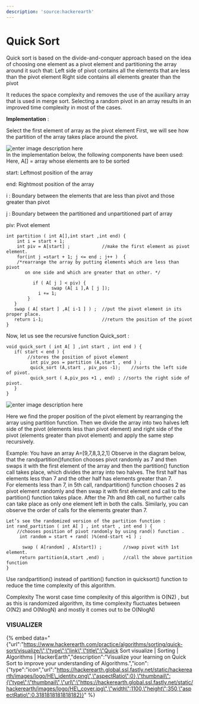 ```yaml
---
description: 'source:hackerearth'
---
```


# Quick Sort

Quick sort is based on the divide-and-conquer approach based on the idea of choosing one element as a pivot element and partitioning the array around it such that: Left side of pivot contains all the elements that are less than the pivot element Right side contains all elements greater than the pivot

It reduces the space complexity and removes the use of the auxiliary array that is used in merge sort. Selecting a random pivot in an array results in an improved time complexity in most of the cases.

**Implementation** :

Select the first element of array as the pivot element First, we will see how the partition of the array takes place around the pivot.   


![enter image description here](https://he-s3.s3.amazonaws.com/media/uploads/06e770e.png)   
In the implementation below, the following components have been used: Here, A\[\] = array whose elements are to be sorted

start: Leftmost position of the array

end: Rightmost position of the array

i : Boundary between the elements that are less than pivot and those greater than pivot

j : Boundary between the partitioned and unpartitioned part of array

piv: Pivot element

```text
int partition ( int A[],int start ,int end) {
    int i = start + 1;
    int piv = A[start] ;            //make the first element as pivot element.
    for(int j =start + 1; j <= end ; j++ )  {
    /*rearrange the array by putting elements which are less than pivot
       on one side and which are greater that on other. */

          if ( A[ j ] < piv) {
                 swap (A[ i ],A [ j ]);
            i += 1;
        }
   }
   swap ( A[ start ] ,A[ i-1 ] ) ;  //put the pivot element in its proper place.
   return i-1;                      //return the position of the pivot
}
```

Now, let us see the recursive function Quick\_sort :

```text
void quick_sort ( int A[ ] ,int start , int end ) {
   if( start < end ) {
        //stores the position of pivot element
         int piv_pos = partition (A,start , end ) ;     
         quick_sort (A,start , piv_pos -1);    //sorts the left side of pivot.
         quick_sort ( A,piv_pos +1 , end) ; //sorts the right side of pivot.
   }
}
```

![enter image description here](https://he-s3.s3.amazonaws.com/media/uploads/1ea505b.jpg)

Here we find the proper position of the pivot element by rearranging the array using partition function. Then we divide the array into two halves left side of the pivot \(elements less than pivot element\) and right side of the pivot \(elements greater than pivot element\) and apply the same step recursively.

Example: You have an array A=\[9,7,8,3,2,1\] Observe in the diagram below, that the randpartition\(\)function chooses pivot randomly as 7 and then swaps it with the first element of the array and then the partition\(\) function call takes place, which divides the array into two halves. The first half has elements less than 7 and the other half has elements greater than 7.  
For elements less than 7, in 5th call, randpartition\(\) function chooses 2 as pivot element randomly and then swap it with first element and call to the partition\(\) function takes place. After the 7th and 8th call, no further calls can take place as only one element left in both the calls. Similarly, you can observe the order of calls for the elements greater than 7.

```text
Let’s see the randomized version of the partition function :
int rand_partition ( int A[ ] , int start , int end ) {
    //chooses position of pivot randomly by using rand() function .
     int random = start + rand( )%(end-start +1 ) ;

      swap ( A[random] , A[start]) ;        //swap pivot with 1st element.
     return partition(A,start ,end) ;       //call the above partition function
}
```

Use randpartition\(\) instead of partition\(\) function in quicksort\(\) function to reduce the time complexity of this algorithm.

Complexity The worst case time complexity of this algorithm is O\(N2\) , but as this is randomized algorithm, its time complexity fluctuates between O\(N2\) and O\(NlogN\) and mostly it comes out to be O\(NlogN\)  


### VISUALIZER

{% embed data="{\"url\":\"https://www.hackerearth.com/practice/algorithms/sorting/quick-sort/visualize/\",\"type\":\"link\",\"title\":\"Quick Sort visualize \| Sorting \| Algorithms \| HackerEarth\",\"description\":\"Visualize your learning on Quick Sort to improve your understanding of Algorithms.\",\"icon\":{\"type\":\"icon\",\"url\":\"https://hackerearth.global.ssl.fastly.net/static/hackerearth/images/logo/HE\_identity.png\",\"aspectRatio\":0},\"thumbnail\":{\"type\":\"thumbnail\",\"url\":\"https://hackerearth.global.ssl.fastly.net/static/hackerearth/images/logo/HE\_cover.jpg\",\"width\":1100,\"height\":350,\"aspectRatio\":0.3181818181818182}}" %}

